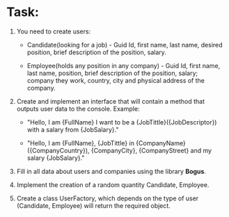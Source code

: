 # Task:
1. You need to create users:

   - Candidate(looking for a job) - Guid Id, first name, last name, desired position, brief description of the position, salary.
   
   - Employee(holds any position in any company) - Guid Id, first name, last name, position, brief description of the position, salary; company they work, country, city and physical address of the company.

2. Create and implement an interface that will contain a method that outputs user data to the console.
   Example:
   
   - "Hello, I am {FullName} I want to be a {JobTittle}({JobDescriptor}) with a salary from {JobSalary}."
   
   - "Hello, I am {FullName}, {JobTittle} in {CompanyName}({CompanyCountry}), {CompanyCity}, {CompanyStreet} and my salary {JobSalary}."

3. Fill in all data about users and companies using the library **Bogus**.

4. Implement the creation of a random quantity Candidate, Employee.

5. Create a class UserFactory, which depends on the type of user (Candidate, Employee) will return the required object.
